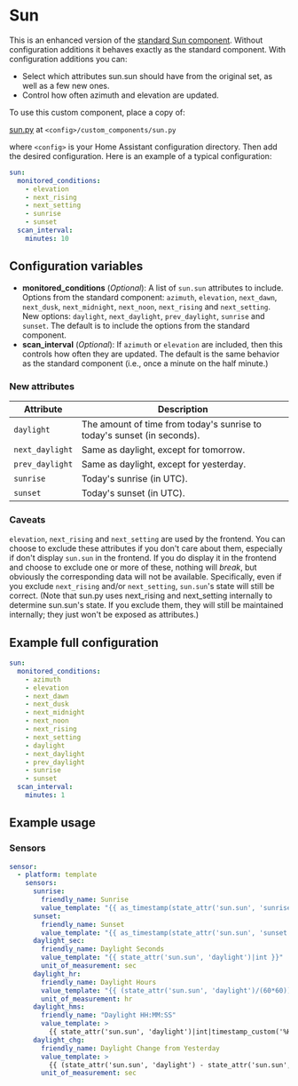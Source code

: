 # Sun
This is an enhanced version of the [standard Sun component](https://www.home-assistant.io/components/sun/). Without configuration additions it behaves exactly as the standard component. With configuration additions you can:

- Select which attributes sun.sun should have from the original set, as well as a few new ones.
- Control how often azimuth and elevation are updated.

To use this custom component, place a copy of:

[sun.py](https://github.com/pnbruckner/homeassistant-config/blob/master/custom_components/sun.py) at `<config>/custom_components/sun.py`

where `<config>` is your Home Assistant configuration directory. Then add the desired configuration. Here is an example of a typical configuration:
```yaml
sun:
  monitored_conditions:
    - elevation
    - next_rising
    - next_setting
    - sunrise
    - sunset
  scan_interval:
    minutes: 10
```
## Configuration variables
- **monitored_conditions** (*Optional*): A list of `sun.sun` attributes to include. Options from the standard component: `azimuth`, `elevation`, `next_dawn`, `next_dusk`, `next_midnight`, `next_noon`, `next_rising` and `next_setting`. New options: `daylight`, `next_daylight`, `prev_daylight`, `sunrise` and `sunset`. The default is to include the options from the standard component.
- **scan_interval** (*Optional*): If `azimuth` or `elevation` are included, then this controls how often they are updated. The default is the same behavior as the standard component (i.e., once a minute on the half minute.)
### New attributes
Attribute | Description
---|---
`daylight` | The amount of time from today's sunrise to today's sunset (in seconds).
`next_daylight` | Same as daylight, except for tomorrow.
`prev_daylight` | Same as daylight, except for yesterday.
`sunrise` | Today's sunrise (in UTC).
`sunset` | Today's sunset (in UTC).
### Caveats
`elevation`, `next_rising` and `next_setting` are used by the frontend. You can choose to exclude these attributes if you don't care about them, especially if don't display `sun.sun` in the frontend. If you do display it in the frontend and choose to exclude one or more of these, nothing will *break*, but obviously the corresponding data will not be available. Specifically, even if you exclude `next_rising` and/or `next_setting`, `sun.sun`'s state will still be correct. (Note that sun.py uses next_rising and next_setting internally to determine sun.sun's state. If you exclude them, they will still be maintained internally; they just won't be exposed as attributes.)
## Example full configuration
```yaml
sun:
  monitored_conditions:
    - azimuth
    - elevation
    - next_dawn
    - next_dusk
    - next_midnight
    - next_noon
    - next_rising
    - next_setting
    - daylight
    - next_daylight
    - prev_daylight
    - sunrise
    - sunset
  scan_interval:
    minutes: 1
```
## Example usage
### Sensors
```yaml
sensor:
  - platform: template
    sensors:
      sunrise:
        friendly_name: Sunrise
        value_template: "{{ as_timestamp(state_attr('sun.sun', 'sunrise'))|timestamp_local }}"
      sunset:
        friendly_name: Sunset
        value_template: "{{ as_timestamp(state_attr('sun.sun', 'sunset'))|timestamp_local }}"
      daylight_sec:
        friendly_name: Daylight Seconds
        value_template: "{{ state_attr('sun.sun', 'daylight')|int }}"
        unit_of_measurement: sec
      daylight_hr:
        friendly_name: Daylight Hours
        value_template: "{{ (state_attr('sun.sun', 'daylight')/(60*60))|round(1) }}"
        unit_of_measurement: hr
      daylight_hms:
        friendly_name: "Daylight HH:MM:SS"
        value_template: >
          {{ state_attr('sun.sun', 'daylight')|int|timestamp_custom('%H:%M:%S', false) }}
      daylight_chg:
        friendly_name: Daylight Change from Yesterday
        value_template: >
          {{ (state_attr('sun.sun', 'daylight') - state_attr('sun.sun', 'prev_daylight'))|int }}
        unit_of_measurement: sec
```
